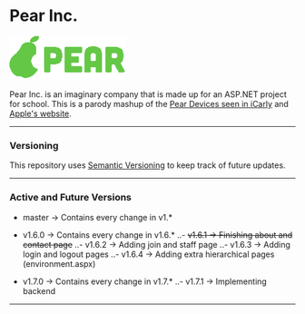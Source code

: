 # Pear Inc.

![pear logo](https://github.com/touchportal/pear-webproject/blob/master/pearwebsite/icons/pear-inc-textlogo.png)

Pear Inc. is an imaginary company that is made up for an ASP.NET project for school.
This is a parody mashup of the [Pear Devices seen in iCarly](https://icarly.fandom.com/wiki/Pear_Company) and [Apple's website](https://www.apple.com/).

---

### Versioning

This repository uses [Semantic Versioning](https://semver.org/) to keep track of future updates.

---

### Active and Future Versions

- master -> Contains every change in v1.*

- v1.6.0 -> Contains every change in v1.6.*
..- ~~v1.6.1 -> Finishing about and contact page~~
..- v1.6.2 -> Adding join and staff page
..- v1.6.3 -> Adding login and logout pages
..- v1.6.4 -> Adding extra hierarchical pages (environment.aspx)


- v1.7.0 -> Contains every change in v1.7.*
..- v1.7.1 -> Implementing backend

---